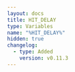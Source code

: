 ```yaml
---
layout: docs
title: HIT_DELAY
type: Variables
name: "%HIT_DELAY%"
hidden: true
changelog:
  - type: Added
    version: v0.11.3
---
```

